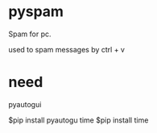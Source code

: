 # pyspam
Spam for pc.

used to spam messages by ctrl + v


# need
pyautogui

$pip install pyautogu
time
$pip install time
